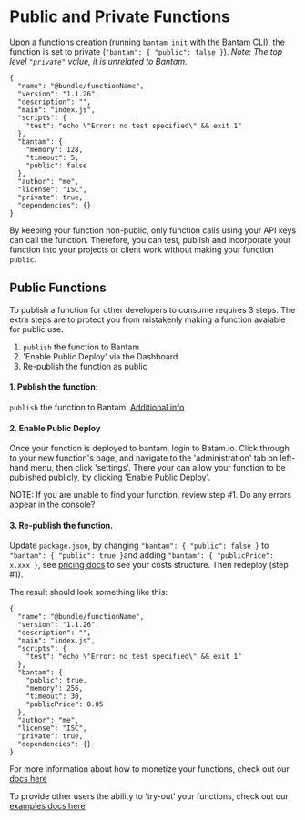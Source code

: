 # Public and Private Functions

Upon a functions creation (running `bantam init` with the Bantam CLI), the function is set to private (`"bantam": { "public": false }`). <i>Note: The top level `"private"` value, it is unrelated to Bantam. </i>

```
{
  "name": "@bundle/functionName",
  "version": "1.1.26",
  "description": "",
  "main": "index.js",
  "scripts": {
    "test": "echo \"Error: no test specified\" && exit 1"
  },
  "bantam": {
    "memory": 128,
    "timeout": 5,
    "public": false
  },
  "author": "me",
  "license": "ISC",
  "private": true,
  "dependencies": {}
}
```
By keeping your function non-public, only function calls using your API keys can call the function. Therefore, you can test, publish and incorporate your function into your projects or client work without making your function `public`.

## Public Functions

To publish a function for other developers to consume requires 3 steps. The extra steps are to protect you from mistakenly making a function avaiable for public use.

1. `publish` the function to Bantam
2. 'Enable Public Deploy' via the Dashboard
3. Re-publish the function as public

#### 1. Publish the function:

`publish` the function to Bantam. [Additional info](https://github.com/bantam-io/docs/blob/master/docs/function-creation/function-creation.md#step-6-make-your-function-public)

#### 2. Enable Public Deploy

Once your function is deployed to bantam, login to Batam.io. Click through to your new function's page, and navigate to the 'administration' tab on left-hand menu, then click 'settings'. There your can allow your function to be published publicly, by clicking 'Enable Public Deploy'.

NOTE: If you are unable to find your function, review step #1.  Do any errors appear in the console?

#### 3. Re-publish the function.

Update `package.json`, by changing `"bantam": { "public": false }` to `"bantam": { "public": true }`and adding `"bantam": { "publicPrice": x.xxx }`, see [pricing docs](../function-creation/pricing.md) to see your costs structure. Then redeploy (step #1). 

The result should look something like this:


```
{
  "name": "@bundle/functionName",
  "version": "1.1.26",
  "description": "",
  "main": "index.js",
  "scripts": {
    "test": "echo \"Error: no test specified\" && exit 1"
  },
  "bantam": {
    "public": true,
    "memory": 256,
    "timeout": 30,
    "publicPrice": 0.05
  },
  "author": "me",
  "license": "ISC",
  "private": true,
  "dependencies": {}
}
```
For more information about how to monetize your functions, check out our [docs here](../function-creation/making-money.md)

To provide other users the ability to 'try-out' your functions, check out our [examples docs here](../function-creation/examples.md)
